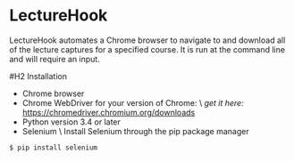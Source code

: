 # LectureHook

LectureHook automates a Chrome browser to navigate to and download all of the lecture captures for a specified course. It is run at the command line and will require an input.

#H2 Installation

- Chrome browser
- Chrome WebDriver for your version of Chrome: \\
*get it here:* https://chromedriver.chromium.org/downloads
- Python version 3.4 or later
- Selenium \\
Install Selenium through the pip package manager
```sh
$ pip install selenium
```
